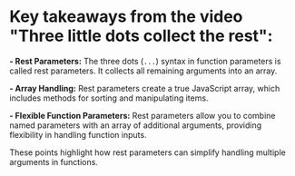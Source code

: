 # Key takeaways from the video "Three little dots collect the rest":

**- Rest Parameters:** The three dots (`...`) syntax in function parameters is called rest parameters. It collects all remaining arguments into an array.

**- Array Handling:** Rest parameters create a true JavaScript array, which includes methods for sorting and manipulating items.

**- Flexible Function Parameters:** Rest parameters allow you to combine named parameters with an array of additional arguments, providing flexibility in handling function inputs.

These points highlight how rest parameters can simplify handling multiple arguments in functions.